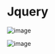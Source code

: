 # Jquery




![image](https://github.com/user-attachments/assets/92151515-7832-4430-8ee8-e94615c4ae89)



![image](https://github.com/user-attachments/assets/085b0998-7a78-4003-90e7-a6c041f412fe)
